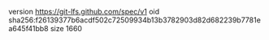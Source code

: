 version https://git-lfs.github.com/spec/v1
oid sha256:f26139377b6acdf502c72509934b13b3782903d82d682239b7781ea645f41bb8
size 1660
